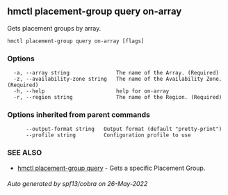 ## hmctl placement-group query on-array

Gets placement groups by array.

```
hmctl placement-group query on-array [flags]
```

### Options

```
  -a, --array string               The name of the Array. (Required)
  -z, --availability-zone string   The name of the Availability Zone. (Required)
  -h, --help                       help for on-array
  -r, --region string              The name of the Region. (Required)
```

### Options inherited from parent commands

```
      --output-format string   Output format (default "pretty-print")
      --profile string         Configuration profile to use
```

### SEE ALSO

* [hmctl placement-group query](hmctl_placement-group_query.md)	 - Gets a specific Placement Group.

###### Auto generated by spf13/cobra on 26-May-2022
